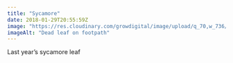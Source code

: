 ```yaml
---
title: "Sycamore"
date: 2018-01-29T20:55:59Z
image: "https://res.cloudinary.com/growdigital/image/upload/q_70,w_736/v1544049486/sycamore-leaf-39970471121.jpg"
imageAlt: "Dead leaf on footpath"
---
```


Last year’s sycamore leaf
